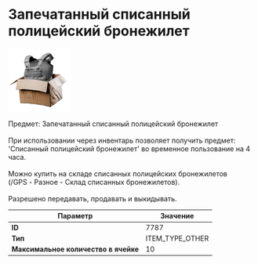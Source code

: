# Запечатанный списанный полицейский бронежилет

![Item Image](../img/7787.webp?raw=true)

Предмет: Запечатанный списанный полицейский бронежилет<br><br>При использовании через инвентарь позволяет получить предмет:<br>'Списанный полицейский бронежилет' во временное пользование на 4 часа.<br><br>Можно купить на складе списанных полицейских бронежилетов<br>(/GPS - Разное - Склад списанных бронежилетов).<br><br>Разрешено передавать, продавать и выкидывать.


| Параметр | Значение |
|----------|----------|
| **ID** | 7787 |
| **Тип** | ITEM_TYPE_OTHER |
| **Максимальное количество в ячейке** | 10 |

